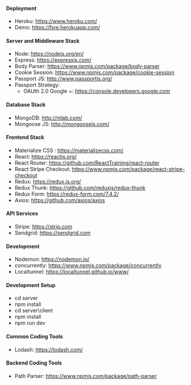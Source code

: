 #### Deployment
* Heroku: https://www.heroku.com/
* Demo: https://fsre.herokuapp.com/

#### Server and Middleware Stack
* Node: https://nodejs.org/en/
* Express: https://expressjs.com/
* Body Parser: https://www.npmjs.com/package/body-parser
* Cookie Session: https://www.npmjs.com/package/cookie-session
* Passport JS: http://www.passportjs.org/
* Passport Strategy: 
    * OAUth 2.0 Google +: https://console.developers.google.com

#### Database Stack
* MongoDB: http://mlab.com/
* Mongoose JS: http://mongoosejs.com/

#### Frontend Stack
* Materialize CSS : https://materializecss.com/
* React: https://reactjs.org/
* React Router: https://github.com/ReactTraining/react-router
* React Stripe Checkout: https://www.npmjs.com/package/react-stripe-checkout
* Redux: https://redux.js.org/
* Redux Thunk: https://github.com/reduxjs/redux-thunk
* Redux Form: https://redux-form.com/7.4.2/
* Axios: https://github.com/axios/axios

#### API Services
* Stripe: https://strip.com
* Sendgrid: https://sendgrid.com

#### Development
* Nodemon: https://nodemon.io/
* concurrently: https://www.npmjs.com/package/concurrently
* Localtunnel: https://localtunnel.github.io/www/

#### Development Setup
* cd server
* npm install
* cd server\client
* npm install
* npm run dev

#### Common Coding Tools
* Lodash: https://lodash.com/

#### Backend Coding Tools
* Path Parser: https://www.npmjs.com/package/path-parser
